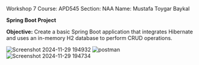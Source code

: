  Workshop 7
 Course:  APD545
 Section: NAA
 Name:    Mustafa Toygar Baykal


**Spring Boot Project**

**Objective:**
Create a basic Spring Boot application that integrates Hibernate and uses an in-memory H2 database to perform CRUD operations.


![Screenshot 2024-11-29 194932](https://github.com/user-attachments/assets/68b5dbc5-8026-48df-a28c-839c0bea384a)
![postman](https://github.com/user-attachments/assets/185474e9-7b45-4dcd-8e77-ed4e478b6622)
![Screenshot 2024-11-29 194734](https://github.com/user-attachments/assets/689e4ddf-9e03-4cc8-9658-dcaf8d565c33)
